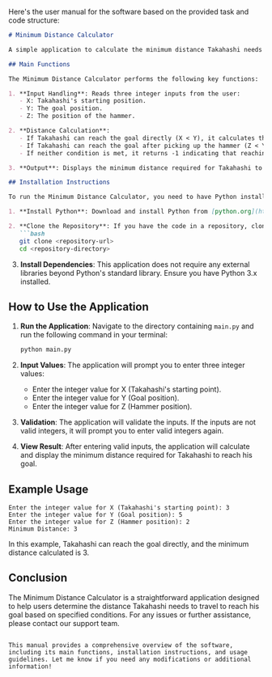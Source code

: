Here's the user manual for the software based on the provided task and code structure:

```markdown
# Minimum Distance Calculator

A simple application to calculate the minimum distance Takahashi needs to reach his goal based on his starting position, the goal position, and the hammer's position.

## Main Functions

The Minimum Distance Calculator performs the following key functions:

1. **Input Handling**: Reads three integer inputs from the user: 
   - X: Takahashi's starting position.
   - Y: The goal position.
   - Z: The position of the hammer.

2. **Distance Calculation**: 
   - If Takahashi can reach the goal directly (X < Y), it calculates the distance from the starting point (0) to X.
   - If Takahashi can reach the goal after picking up the hammer (Z < Y and X > Y), it calculates the total distance as the sum of the distances from the starting point to Z, from Z to Y, and from Y to X.
   - If neither condition is met, it returns -1 indicating that reaching the goal is not possible.

3. **Output**: Displays the minimum distance required for Takahashi to reach his goal.

## Installation Instructions

To run the Minimum Distance Calculator, you need to have Python installed on your machine. Follow these steps to set up the environment:

1. **Install Python**: Download and install Python from [python.org](https://www.python.org/downloads/).

2. **Clone the Repository**: If you have the code in a repository, clone it using:
   ```bash
   git clone <repository-url>
   cd <repository-directory>
   ```

3. **Install Dependencies**: This application does not require any external libraries beyond Python's standard library. Ensure you have Python 3.x installed.

## How to Use the Application

1. **Run the Application**: Navigate to the directory containing `main.py` and run the following command in your terminal:
   ```bash
   python main.py
   ```

2. **Input Values**: The application will prompt you to enter three integer values:
   - Enter the integer value for X (Takahashi's starting point).
   - Enter the integer value for Y (Goal position).
   - Enter the integer value for Z (Hammer position).

3. **Validation**: The application will validate the inputs. If the inputs are not valid integers, it will prompt you to enter valid integers again.

4. **View Result**: After entering valid inputs, the application will calculate and display the minimum distance required for Takahashi to reach his goal.

## Example Usage

```
Enter the integer value for X (Takahashi's starting point): 3
Enter the integer value for Y (Goal position): 5
Enter the integer value for Z (Hammer position): 2
Minimum Distance: 3
```

In this example, Takahashi can reach the goal directly, and the minimum distance calculated is 3.

## Conclusion

The Minimum Distance Calculator is a straightforward application designed to help users determine the distance Takahashi needs to travel to reach his goal based on specified conditions. For any issues or further assistance, please contact our support team.
```

This manual provides a comprehensive overview of the software, including its main functions, installation instructions, and usage guidelines. Let me know if you need any modifications or additional information!